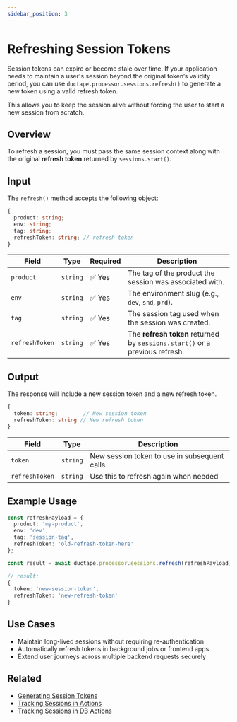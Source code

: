 ```yaml
---
sidebar_position: 3
---
```


# Refreshing Session Tokens

Session tokens can expire or become stale over time. If your application needs to maintain a user's session beyond the original token’s validity period, you can use `ductape.processor.sessions.refresh()` to generate a new token using a valid refresh token.

This allows you to keep the session alive without forcing the user to start a new session from scratch.

## Overview

To refresh a session, you must pass the same session context along with the original **refresh token** returned by `sessions.start()`.

## Input

The `refresh()` method accepts the following object:

```ts
{
  product: string;
  env: string;
  tag: string;
  refreshToken: string; // refresh token
}
````

| Field     | Type     | Required | Description                                                                 |
| --------- | -------- | -------- | --------------------------------------------------------------------------- |
| `product` | `string` | ✅ Yes    | The tag of the product the session was associated with.                     |
| `env`     | `string` | ✅ Yes    | The environment slug (e.g., `dev`, `snd`, `prd`).                           |
| `tag`     | `string` | ✅ Yes    | The session tag used when the session was created.                          |
| `refreshToken`   | `string` | ✅ Yes    | The **refresh token** returned by `sessions.start()` or a previous refresh. |


## Output

The response will include a new session token and a new refresh token.

```ts
{
  token: string;        // New session token
  refreshToken: string // New refresh token
}
```

| Field           | Type     | Description                                  |
| --------------- | -------- | -------------------------------------------- |
| `token`         | `string` | New session token to use in subsequent calls |
| `refreshToken` | `string` | Use this to refresh again when needed        |


## Example Usage

```ts
const refreshPayload = {
  product: 'my-product',
  env: 'dev',
  tag: 'session-tag',
  refreshToken: 'old-refresh-token-here'
};

const result = await ductape.processor.sessions.refresh(refreshPayload);

// result:
{
  token: 'new-session-token',
  refreshToken: 'new-refresh-token'
}
```

## Use Cases

* Maintain long-lived sessions without requiring re-authentication
* Automatically refresh tokens in background jobs or frontend apps
* Extend user journeys across multiple backend requests securely

## Related

* [Generating Session Tokens](../sessions)
* [Tracking Sessions in Actions](../actions/run-actions#isession-schema)
* [Tracking Sessions in DB Actions](../database-actions/db-actions#isession-schema)